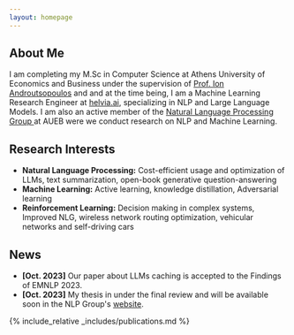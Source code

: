 ```yaml
---
layout: homepage
---
```


## About Me

I am completing my M.Sc in Computer Science at Athens University of Economics and
Business under the supervision of [Prof. Ion Androutsopoulos](https://www2.aueb.gr/users/ion/) and and at the time being, I am a Machine Learning Research Engineer at
[helvia.ai](https://helvia.ai/), specializing in NLP and Large Language Models. I am also an active member of the <a href="http://nlp.cs.aueb.gr/" target="_blank"> Natural Language Processing Group </a>
at AUEB were we conduct research on NLP and Machine Learning.

## Research Interests


- **Natural Language Processing:** Cost-efficient usage and optimization of LLMs, text summarization, open-book generative question-answering
- **Machine Learning:** Active learning, knowledge distillation, Adversarial learning
- **Reinforcement Learning:** Decision making in complex systems, Improved NLG, wireless network routing optimization, vehicular networks and self-driving cars

 ## News

- **[Oct. 2023]** Our paper about LLMs caching is accepted to the Findings of EMNLP 2023.
- **[Oct. 2023]** My thesis in under the final review and will be available soon in the NLP Group's [website](http://nlp.cs.aueb.gr/theses.html).

{% include_relative _includes/publications.md %}

<!-- {% include_relative _includes/services.md %} -->
